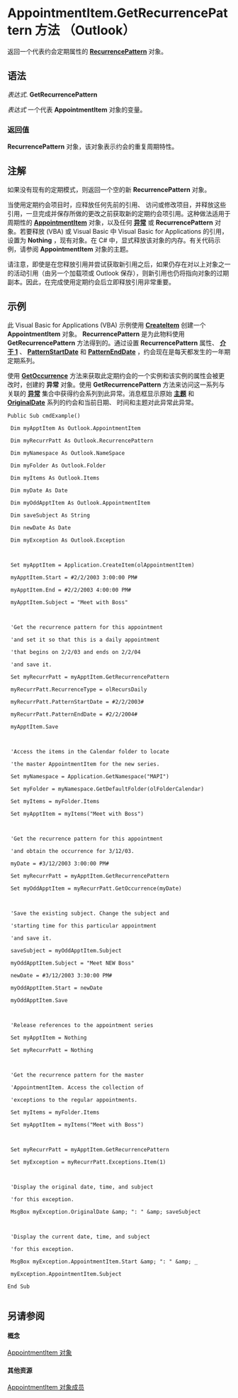 
# AppointmentItem.GetRecurrencePattern 方法 （Outlook）

返回一个代表约会定期属性的  **[RecurrencePattern](36c098f7-59fb-879a-5173-ed0260d13fa4.md)** 对象。


## 语法

 _表达式_. **GetRecurrencePattern**

 _表达式_ 一个代表 **AppointmentItem** 对象的变量。


### 返回值

 **RecurrencePattern** 对象，该对象表示约会的重复周期特性。


## 注解

如果没有现有的定期模式，则返回一个空的新 **RecurrencePattern** 对象。

当使用定期约会项目时，应释放任何先前的引用、 访问或修改项目，并释放这些引用，一旦完成并保存所做的更改之前获取新的定期约会项引用。这种做法适用于周期性的 **[AppointmentItem](204a409d-654e-27aa-643a-8344c631b82d.md)** 对象，以及任何 **[异常](010552b0-9ba6-c81b-1e3a-fd6a681e5163.md)** 或 **RecurrencePattern** 对象。若要释放 (VBA) 或 Visual Basic 中 Visual Basic for Applications 的引用，设置为 **Nothing** ，现有对象。在 C# 中，显式释放该对象的内存。有关代码示例，请参阅 **AppointmentItem** 对象的主题。

请注意，即使是在您释放引用并尝试获取新引用之后，如果仍存在对以上对象之一的活动引用（由另一个加载项或 Outlook 保存），则新引用也仍将指向对象的过期副本。因此，在完成使用定期约会后立即释放引用非常重要。


## 示例

此 Visual Basic for Applications (VBA) 示例使用 **[CreateItem](e5fbf367-db16-5042-823e-68e6b805e612.md)** 创建一个 **AppointmentItem** 对象。 **RecurrencePattern** 是为此物料使用 **GetRecurrencePattern** 方法得到的。通过设置 **RecurrencePattern** 属性、 **[介于 1](bc9b35b5-ef00-e5cf-09cc-ee8743efddcf.md)** 、 **[PatternStartDate](20c82dbd-a622-91b6-618c-7cbe8bff2ca7.md)** 和 **[PatternEndDate](0f78ea71-3d92-2d38-be10-e05ab7bcf44a.md)** ，约会现在是每天都发生的一年期定期系列。

使用 **[GetOccurrence](2a0cd7d2-d16d-7b07-eb5d-43df0bbf022f.md)** 方法来获取此定期约会的一个实例和该实例的属性会被更改时，创建的 **异常** 对象。使用 **GetRecurrencePattern** 方法来访问这一系列与关联的 **[异常](fa3b6c2e-33b0-0f04-4e60-af2c582f2caa.md)** 集合中获得约会系列到此异常。消息框显示原始 **[主题](57f0f242-6d04-175f-4ea2-25145787f5bd.md)** 和 **[OriginalDate](0777de75-b32d-fe23-03d8-bb3deb18a69e.md)** 系列的约会和当前日期、 时间和主题对此异常此异常。




```
Public Sub cmdExample() 
 
 Dim myApptItem As Outlook.AppointmentItem 
 
 Dim myRecurrPatt As Outlook.RecurrencePattern 
 
 Dim myNamespace As Outlook.NameSpace 
 
 Dim myFolder As Outlook.Folder 
 
 Dim myItems As Outlook.Items 
 
 Dim myDate As Date 
 
 Dim myOddApptItem As Outlook.AppointmentItem 
 
 Dim saveSubject As String 
 
 Dim newDate As Date 
 
 Dim myException As Outlook.Exception 
 
 
 
 Set myApptItem = Application.CreateItem(olAppointmentItem) 
 
 myApptItem.Start = #2/2/2003 3:00:00 PM# 
 
 myApptItem.End = #2/2/2003 4:00:00 PM# 
 
 myApptItem.Subject = "Meet with Boss" 
 
 
 
 'Get the recurrence pattern for this appointment 
 
 'and set it so that this is a daily appointment 
 
 'that begins on 2/2/03 and ends on 2/2/04 
 
 'and save it. 
 
 Set myRecurrPatt = myApptItem.GetRecurrencePattern 
 
 myRecurrPatt.RecurrenceType = olRecursDaily 
 
 myRecurrPatt.PatternStartDate = #2/2/2003# 
 
 myRecurrPatt.PatternEndDate = #2/2/2004# 
 
 myApptItem.Save 
 
 
 
 'Access the items in the Calendar folder to locate 
 
 'the master AppointmentItem for the new series. 
 
 Set myNamespace = Application.GetNamespace("MAPI") 
 
 Set myFolder = myNamespace.GetDefaultFolder(olFolderCalendar) 
 
 Set myItems = myFolder.Items 
 
 Set myApptItem = myItems("Meet with Boss") 
 
 
 
 'Get the recurrence pattern for this appointment 
 
 'and obtain the occurrence for 3/12/03. 
 
 myDate = #3/12/2003 3:00:00 PM# 
 
 Set myRecurrPatt = myApptItem.GetRecurrencePattern 
 
 Set myOddApptItem = myRecurrPatt.GetOccurrence(myDate) 
 
 
 
 'Save the existing subject. Change the subject and 
 
 'starting time for this particular appointment 
 
 'and save it. 
 
 saveSubject = myOddApptItem.Subject 
 
 myOddApptItem.Subject = "Meet NEW Boss" 
 
 newDate = #3/12/2003 3:30:00 PM# 
 
 myOddApptItem.Start = newDate 
 
 myOddApptItem.Save 
 
 
 
 'Release references to the appointment series 
 
 Set myApptItem = Nothing 
 
 Set myRecurrPatt = Nothing 
 
 
 
 'Get the recurrence pattern for the master 
 
 'AppointmentItem. Access the collection of 
 
 'exceptions to the regular appointments. 
 
 Set myItems = myFolder.Items 
 
 Set myApptItem = myItems("Meet with Boss") 
 
 
 
 Set myRecurrPatt = myApptItem.GetRecurrencePattern 
 
 Set myException = myRecurrPatt.Exceptions.Item(1) 
 
 
 
 'Display the original date, time, and subject 
 
 'for this exception. 
 
 MsgBox myException.OriginalDate &amp; ": " &amp; saveSubject 
 
 
 
 'Display the current date, time, and subject 
 
 'for this exception. 
 
 MsgBox myException.AppointmentItem.Start &amp; ": " &amp; _ 
 
 myException.AppointmentItem.Subject 
 
End Sub 
 

```


## 另请参阅


#### 概念


[AppointmentItem 对象](204a409d-654e-27aa-643a-8344c631b82d.md)
#### 其他资源


[AppointmentItem 对象成员](c72c459d-6d3c-7a05-aa4a-b1b767ddc0b2.md)